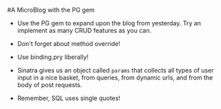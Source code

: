 #A MicroBlog with the PG gem

- Use the PG gem to expand upon the blog from yesterday. Try an implement as many CRUD features as you can.

- Don't forget about method override!

- Use binding.pry liberally!

- Sinatra gives us an object called `params` that collects all types of user input in a nice basket, from queries, from dynamic urls, and from the body of post requests.

- Remember, SQL uses single quotes!
